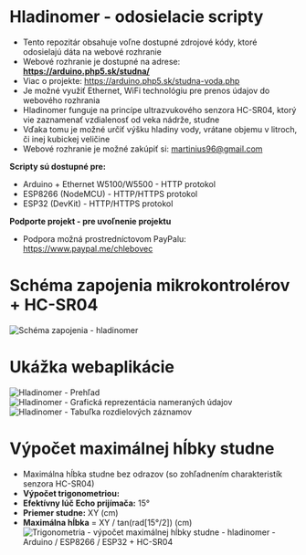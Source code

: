 # Hladinomer - odosielacie scripty
* Tento repozitár obsahuje voľne dostupné zdrojové kódy, ktoré odosielajú dáta na webové rozhranie
* Webové rozhranie je dostupné na adrese: **https://arduino.php5.sk/studna/**
* Viac o projekte: https://arduino.php5.sk/studna-voda.php
* Je možné využiť Ethernet, WiFi technológiu pre prenos údajov do webového rozhrania
* Hladinomer funguje na princípe ultrazvukového senzora HC-SR04, ktorý vie zaznamenať vzdialenosť od veka nádrže, studne
* Vďaka tomu je možné určiť výšku hladiny vody, vrátane objemu v litroch, či inej kubickej veličine
* Webové rozhranie je možné zakúpiť si: martinius96@gmail.com

**Scripty sú dostupné pre:**
* Arduino + Ethernet W5100/W5500 - HTTP protokol
* ESP8266 (NodeMCU) - HTTP/HTTPS protokol
* ESP32 (DevKit) - HTTP/HTTPS protokol

**Podporte projekt - pre uvoľnenie projektu**
* Podpora možná prostredníctovom PayPalu: https://www.paypal.me/chlebovec

# Schéma zapojenia mikrokontrolérov + HC-SR04
![Schéma zapojenia - hladinomer](https://i.imgur.com/8QaFlVy.png)
# Ukážka webaplikácie
![Hladinomer - Prehľad](https://i.imgur.com/Qe0FbZe.png)
![Hladinomer - Grafická reprezentácia nameraných údajov](https://i.imgur.com/2FfyDiw.png)
![Hladinomer - Tabuľka rozdielových záznamov](https://i.imgur.com/cRgJkdN.png)

# Výpočet maximálnej hĺbky studne
* Maximálna hĺbka studne bez odrazov (so zohľadnením charakteristík senzora HC-SR04)
* **Výpočet trigonometriou:**
* **Efektívny lúč Echo prijímača:** 15°
* **Priemer studne:** XY (cm)
* **Maximálna hĺbka** = XY / tan(rad[15°/2]) (cm)
![Trigonometria - výpočet maximálnej hĺbky studne - hladinomer - Arduino / ESP8266 / ESP32 + HC-SR04](https://i.imgur.com/nMQZQm7.jpg)
